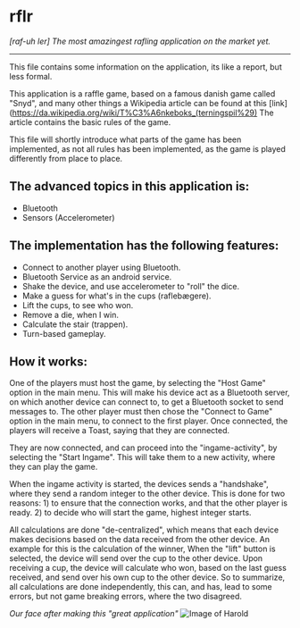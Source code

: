 # rflr
*[raf-uh ler] The most amazingest rafling application on the market yet.*

- - -

This file contains some information on the application, its like a report, but less formal.

This application is a raffle game, based on a famous danish game called "Snyd", and many other things
a Wikipedia article can be found at this  [link](https://da.wikipedia.org/wiki/T%C3%A6nkeboks_(terningspil%29)
The article contains the basic rules of the game.

This file will shortly introduce what parts of the game has been implemented, as not all rules has
been implemented, as the game is played differently from place to place.

## The advanced topics in this application is:

- Bluetooth
- Sensors (Accelerometer)


## The implementation has the following features:

- Connect to another player using Bluetooth.
- Bluetooth Service as an android service.
- Shake the device, and use accelerometer to "roll" the dice.
- Make a guess for what's in the cups (raflebægere).
- Lift the cups, to see who won.
- Remove a die, when I win.
- Calculate the stair (trappen).
- Turn-based gameplay.


## How it works:

One of the players must host the game, by selecting the "Host Game" option in the main menu. This will make
his device act as a Bluetooth server, on which another device can connect to, to get a Bluetooth socket to
send messages to.
The other player must then chose the "Connect to Game" option in the main menu, to connect to the first player.
Once connected, the players will receive a Toast, saying that they are connected.

They are now connected, and can proceed into the "ingame-activity", by selecting the "Start Ingame".
This will take them to a new activity, where they can play the game.

When the ingame activity is started, the devices sends a "handshake", where they send a random integer to the
other device. This is done for two reasons: 1) to ensure that the connection works, and that the other player
is ready. 2) to decide who will start the game, highest integer starts.

All calculations are done "de-centralized", which means that each device makes decisions based on the data
received from the other device. An example for this is the calculation of the winner, When the "lift" button is
selected, the device will send over the cup to the other device. Upon receiving a cup, the device will calculate
who won, based on the last guess received, and send over his own cup to the other device.
So to summarize, all calculations are done independently, this can, and has, lead to some errors, but not game
breaking errors, where the two disagreed.


*Our face after making this "great application"*
![Image of Harold](http://i1.kym-cdn.com/photos/images/original/000/848/178/9f9.png)
